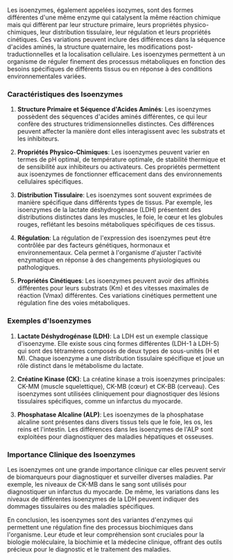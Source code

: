 Les isoenzymes, également appelées isozymes, sont des formes différentes d'une même enzyme qui catalysent la même réaction chimique mais qui diffèrent par leur structure primaire, leurs propriétés physico-chimiques, leur distribution tissulaire, leur régulation et leurs propriétés cinétiques. Ces variations peuvent inclure des différences dans la séquence d'acides aminés, la structure quaternaire, les modifications post-traductionnelles et la localisation cellulaire. Les isoenzymes permettent à un organisme de réguler finement des processus métaboliques en fonction des besoins spécifiques de différents tissus ou en réponse à des conditions environnementales variées.

### Caractéristiques des Isoenzymes

1. **Structure Primaire et Séquence d'Acides Aminés**:
   Les isoenzymes possèdent des séquences d'acides aminés différentes, ce qui leur confère des structures tridimensionnelles distinctes. Ces différences peuvent affecter la manière dont elles interagissent avec les substrats et les inhibiteurs.

2. **Propriétés Physico-Chimiques**:
   Les isoenzymes peuvent varier en termes de pH optimal, de température optimale, de stabilité thermique et de sensibilité aux inhibiteurs ou activateurs. Ces propriétés permettent aux isoenzymes de fonctionner efficacement dans des environnements cellulaires spécifiques.

3. **Distribution Tissulaire**:
   Les isoenzymes sont souvent exprimées de manière spécifique dans différents types de tissus. Par exemple, les isoenzymes de la lactate déshydrogénase (LDH) présentent des distributions distinctes dans les muscles, le foie, le cœur et les globules rouges, reflétant les besoins métaboliques spécifiques de ces tissus.

4. **Régulation**:
   La régulation de l'expression des isoenzymes peut être contrôlée par des facteurs génétiques, hormonaux et environnementaux. Cela permet à l'organisme d'ajuster l'activité enzymatique en réponse à des changements physiologiques ou pathologiques.

5. **Propriétés Cinétiques**:
   Les isoenzymes peuvent avoir des affinités différentes pour leurs substrats (Km) et des vitesses maximales de réaction (Vmax) différentes. Ces variations cinétiques permettent une régulation fine des voies métaboliques.

### Exemples d'Isoenzymes

1. **Lactate Déshydrogénase (LDH)**:
   La LDH est un exemple classique d'isoenzyme. Elle existe sous cinq formes différentes (LDH-1 à LDH-5) qui sont des tétramères composés de deux types de sous-unités (H et M). Chaque isoenzyme a une distribution tissulaire spécifique et joue un rôle distinct dans le métabolisme du lactate.

2. **Créatine Kinase (CK)**:
   La créatine kinase a trois isoenzymes principales: CK-MM (muscle squelettique), CK-MB (cœur) et CK-BB (cerveau). Ces isoenzymes sont utilisées cliniquement pour diagnostiquer des lésions tissulaires spécifiques, comme un infarctus du myocarde.

3. **Phosphatase Alcaline (ALP)**:
   Les isoenzymes de la phosphatase alcaline sont présentes dans divers tissus tels que le foie, les os, les reins et l'intestin. Les différences dans les isoenzymes de l'ALP sont exploitées pour diagnostiquer des maladies hépatiques et osseuses.

### Importance Clinique des Isoenzymes

Les isoenzymes ont une grande importance clinique car elles peuvent servir de biomarqueurs pour diagnostiquer et surveiller diverses maladies. Par exemple, les niveaux de CK-MB dans le sang sont utilisés pour diagnostiquer un infarctus du myocarde. De même, les variations dans les niveaux de différentes isoenzymes de la LDH peuvent indiquer des dommages tissulaires ou des maladies spécifiques.

En conclusion, les isoenzymes sont des variantes d'enzymes qui permettent une régulation fine des processus biochimiques dans l'organisme. Leur étude et leur compréhension sont cruciales pour la biologie moléculaire, la biochimie et la médecine clinique, offrant des outils précieux pour le diagnostic et le traitement des maladies.